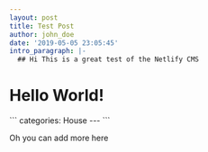 ```yaml
---
layout: post
title: Test Post
author: john_doe
date: '2019-05-05 23:05:45'
intro_paragraph: |-
  ## Hi This is a great test of the Netlify CMS

  ```
  <h1> Hello World! </h1>
  ```
categories: House
---
```

Oh you can add more here
